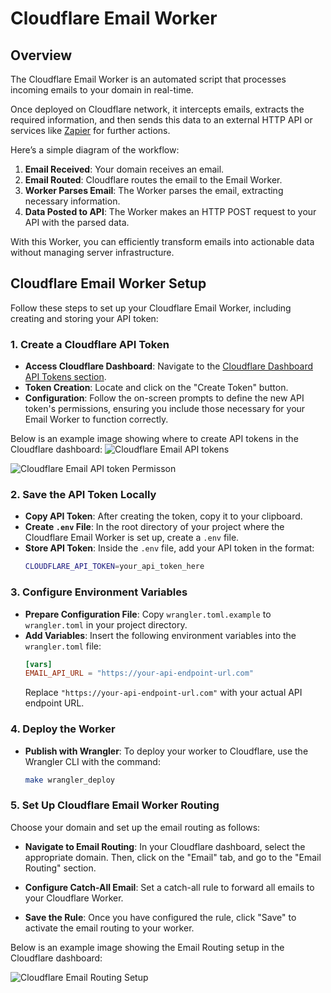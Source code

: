 # Cloudflare Email Worker

## Overview

The Cloudflare Email Worker is an automated script that processes incoming emails to your domain in real-time.

Once deployed on Cloudflare network, it intercepts emails, extracts the required information, and then sends this data
to an external HTTP API or services like [Zapier](https://zapier.com/) for further actions.

Here’s a simple diagram of the workflow:

1. **Email Received**: Your domain receives an email.
2. **Email Routed**: Cloudflare routes the email to the Email Worker.
3. **Worker Parses Email**: The Worker parses the email, extracting necessary information.
4. **Data Posted to API**: The Worker makes an HTTP POST request to your API with the parsed data.

With this Worker, you can efficiently transform emails into actionable data without managing server infrastructure.

## Cloudflare Email Worker Setup

Follow these steps to set up your Cloudflare Email Worker, including creating and storing your API token:

### 1. Create a Cloudflare API Token

- **Access Cloudflare Dashboard**: Navigate to
	the [Cloudflare Dashboard API Tokens section](https://dash.cloudflare.com/profile/api-tokens).
- **Token Creation**: Locate and click on the "Create Token" button.
- **Configuration**: Follow the on-screen prompts to define the new API token's permissions, ensuring you include those
	necessary for your Email Worker to function correctly.

Below is an example image showing where to create API tokens in the Cloudflare dashboard:
![Cloudflare Email API tokens](docs/images/cloudflare_api_tokens.png)

![Cloudflare Email API token Permisson](docs/images/cloudflare_api_tokens_permission.png)

### 2. Save the API Token Locally

- **Copy API Token**: After creating the token, copy it to your clipboard.
- **Create `.env` File**: In the root directory of your project where the Cloudflare Email Worker is set up, create
	a `.env` file.
- **Store API Token**: Inside the `.env` file, add your API token in the format:
	```bash
	CLOUDFLARE_API_TOKEN=your_api_token_here
	```

### 3. Configure Environment Variables

- **Prepare Configuration File**: Copy `wrangler.toml.example` to `wrangler.toml` in your project directory.
- **Add Variables**: Insert the following environment variables into the `wrangler.toml` file:
	```toml
	[vars]
	EMAIL_API_URL = "https://your-api-endpoint-url.com"
	```
	Replace `"https://your-api-endpoint-url.com"` with your actual API endpoint URL.

### 4. Deploy the Worker

- **Publish with Wrangler**: To deploy your worker to Cloudflare, use the Wrangler CLI with the command:
	```bash
	make wrangler_deploy
	```

### 5. Set Up Cloudflare Email Worker Routing

Choose your domain and set up the email routing as follows:

- **Navigate to Email Routing**: In your Cloudflare dashboard, select the appropriate domain. Then, click on the "Email"
	tab, and go to the "Email Routing" section.
- **Configure Catch-All Email**: Set a catch-all rule to forward all emails to your Cloudflare Worker.

- **Save the Rule**: Once you have configured the rule, click "Save" to activate the email routing to your worker.

Below is an example image showing the Email Routing setup in the Cloudflare dashboard:

![Cloudflare Email Routing Setup](docs/images/email_routing.png)

